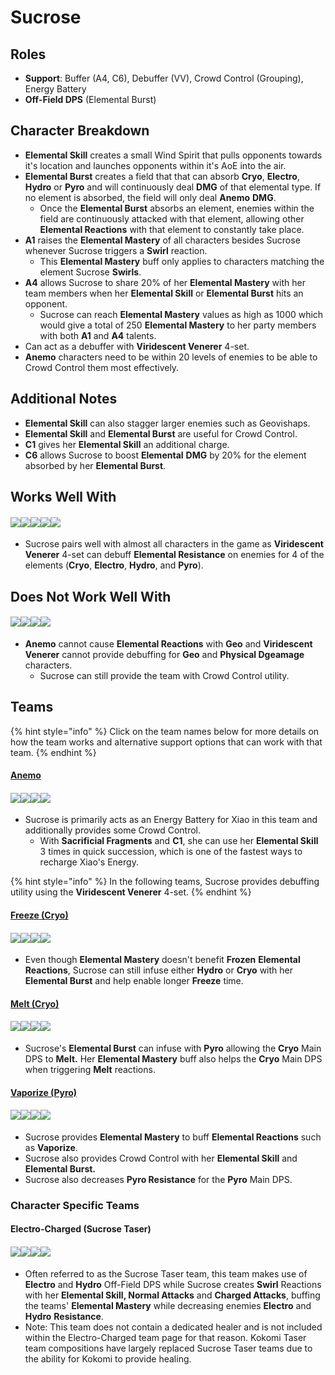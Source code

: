 # Sucrose

## Roles

* **Support**: Buffer (A4, C6), Debuffer (VV), Crowd Control (Grouping), Energy Battery
* **Off-Field DPS** (Elemental Burst)

## Character Breakdown

* **Elemental Skill** creates a small Wind Spirit that pulls opponents towards it's location and launches opponents within it's AoE into the air.
* **Elemental Burst** creates a field that that can absorb **Cryo**, **Electro**, **Hydro** or **Pyro** and will continuously deal **DMG** of that elemental type. If no element is absorbed, the field will only deal **Anemo** **DMG**.
  * Once the **Elemental Burst** absorbs an element, enemies within the field are continuously attacked with that element, allowing other **Elemental Reactions** with that element to constantly take place.
* **A1** raises the **Elemental Mastery** of all characters besides Sucrose whenever Sucrose triggers a **Swirl** reaction.
  * This **Elemental Mastery** buff only applies to characters matching the element Sucrose **Swirls**.
* **A4** allows Sucrose to share 20% of her **Elemental Mastery** with her team members when her **Elemental Skill** or **Elemental Burst** hits an opponent.
  * Sucrose can reach **Elemental Mastery** values as high as 1000 which would give a total of 250 **Elemental Mastery** to her party members with both **A1** and **A4** talents.
* Can act as a debuffer with **Viridescent Venerer** 4-set.
* **Anemo** characters need to be within 20 levels of enemies to be able to Crowd Control them most effectively.

## **Additional Notes**

* **Elemental Skill** can also stagger larger enemies such as Geovishaps.
* **Elemental Skill** and **Elemental Burst** are useful for Crowd Control.
* **C1** gives her **Elemental Skill** an additional charge.
* **C6** allows Sucrose to boost **Elemental** **DMG** by 20% for the element absorbed by her **Elemental Burst**.

## Works Well With

#### ![](../../.gitbook/assets/Element\_Anemo.webp)![](../../.gitbook/assets/Element\_Cryo.webp)![](../../.gitbook/assets/Element\_Electro.webp)![](../../.gitbook/assets/Element\_Hydro.webp)![](../../.gitbook/assets/Element\_Pyro.webp)

* Sucrose pairs well with almost all characters in the game as **Viridescent Venerer** 4-set can debuff **Elemental Resistance** on enemies for 4 of the elements (**Cryo**, **Electro**, **Hydro**, and **Pyro**).

## Does Not Work Well With

#### ![](../../.gitbook/assets/Element\_Geo.webp)![](../../.gitbook/assets/UI\_AvatarIcon\_Eula.png)![](../../.gitbook/assets/UI\_AvatarIcon\_Razor.png)![](../../.gitbook/assets/UI\_AvatarIcon\_Xinyan.png)

* **Anemo** cannot cause **Elemental Reactions** with **Geo** and **Viridescent Venerer** cannot provide debuffing for **Geo** and **Physical Dgeamage** characters.
  * Sucrose can still provide the team with Crowd Control utility.

## Teams

{% hint style="info" %}
Click on the team names below for more details on how the team works and alternative support options that can work with that team.
{% endhint %}

#### [Anemo](../../teams/anemo.md)

#### ![](../../.gitbook/assets/UI\_AvatarIcon\_Xiao.png)![](../../.gitbook/assets/UI\_AvatarIcon\_Sucrose.png)![](../../.gitbook/assets/UI\_AvatarIcon\_Bennett.png)![](../../.gitbook/assets/UI\_AvatarIcon\_Zhongli.png)

* Sucrose is primarily acts as an Energy Battery for Xiao in this team and additionally provides some Crowd Control.
  * With **Sacrificial Fragments** and **C1**, she can use her **Elemental Skill** 3 times in quick succession, which is one of the fastest ways to recharge Xiao's Energy.

{% hint style="info" %}
In the following teams, Sucrose provides debuffing utility using the **Viridescent Venerer** 4-set.
{% endhint %}

#### [Freeze (Cryo)](../../teams/freeze.md)

#### ![](../../.gitbook/assets/UI\_AvatarIcon\_Ayaka.png)![](../../.gitbook/assets/UI\_AvatarIcon\_Mona.png)![](../../.gitbook/assets/UI\_AvatarIcon\_Sucrose.png)![](../../.gitbook/assets/UI\_AvatarIcon\_Diona.png)

* Even though **Elemental Mastery** doesn't benefit **Frozen** **Elemental Reactions**, Sucrose can still infuse either **Hydro** or **Cryo** with her **Elemental Burst** and help enable longer **Freeze** time.

#### [Melt (Cryo)](../../teams/reverse-melt.md)

#### ![](../../.gitbook/assets/UI\_AvatarIcon\_Ganyu.png)![](../../.gitbook/assets/UI\_AvatarIcon\_Xiangling.png)![](../../.gitbook/assets/UI\_AvatarIcon\_Sucrose.png)![](../../.gitbook/assets/UI\_AvatarIcon\_Bennett.png)

* Sucrose's **Elemental Burst** can infuse with **Pyro** allowing the **Cryo** Main DPS to **Melt.** Her **Elemental Mastery** buff also helps the **Cryo** Main DPS when triggering **Melt** reactions.

#### [Vaporize (Pyro)](../../teams/reverse-vaporize.md)

#### ![](../../.gitbook/assets/UI\_AvatarIcon\_Diluc.png)![](../../.gitbook/assets/UI\_AvatarIcon\_Xingqiu.png)![](../../.gitbook/assets/UI\_AvatarIcon\_Sucrose.png)![](../../.gitbook/assets/UI\_AvatarIcon\_Bennett.png)

* Sucrose provides **Elemental Mastery** to buff **Elemental Reactions** such as **Vaporize**.
* Sucrose also provides Crowd Control with her **Elemental Skill** and **Elemental Burst.**&#x20;
* Sucrose also decreases **Pyro Resistance** for the **Pyro** Main DPS.

### Character Specific Teams

#### Electro-Charged (**Sucrose Taser**)

#### ![](../../.gitbook/assets/UI\_AvatarIcon\_Sucrose.png)![](../../.gitbook/assets/UI\_AvatarIcon\_Beidou.png)![](../../.gitbook/assets/UI\_AvatarIcon\_Xingqiu.png)![](../../.gitbook/assets/UI\_AvatarIcon\_Fischl.png)

* Often referred to as the Sucrose Taser team, this team makes use of **Electro** and **Hydro** Off-Field DPS while Sucrose creates **Swirl** Reactions with her **Elemental Skill, Normal Attacks** and **Charged Attacks**, buffing the teams' **Elemental Mastery** while decreasing enemies **Electro** and **Hydro** **Resistance**.
* Note: This team does not contain a dedicated healer and is not included within the Electro-Charged team page for that reason. Kokomi Taser team compositions have largely replaced Sucrose Taser teams due to the ability for Kokomi to provide healing.
